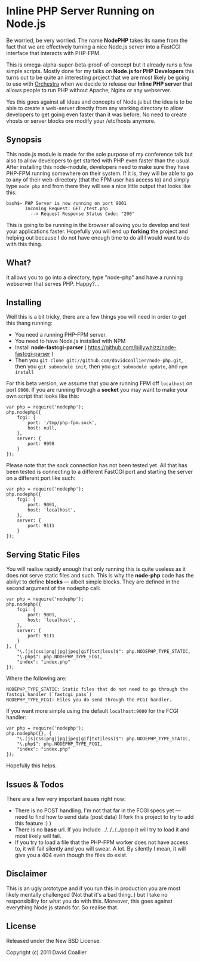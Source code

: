 Inline PHP Server Running on Node.js
====================================

Be worried, be very worried. The name **NodePHP** takes its name from the fact that we are effectively
turning a nice Node.js server into a FastCGI interface that interacts with PHP-FPM. 

This is omega-alpha-super-beta-proof-of-concept but it already runs a few simple scripts. Mostly done
for my talks on **Node.js for PHP Developers** this turns out to be quite an interesting project that
we are most likely be going to use with [Orchestra](http://orchestra.io) when we decide to release our
**Inline PHP server** that allows people to run PHP without Apache, Nginx or any webserver.

Yes this goes against all ideas and concepts of Node.js but the idea is to be able to create a web-server
directly from any working directory to allow developers to get going even faster than it was before. No
need to create vhosts or server blocks ore modify your /etc/hosts anymore.

Synopsis
--------
This node.js module is made for the sole purpose of my conference talk but also to allow developers to
get started with PHP even faster than the usual. After installing this node-module, developers need to make
sure they have PHP-FPM running somewhere on their system. If it is, they will be able to go to any of their
web-directory (that the FPM user has access to) and simply type `node php` and from there they will see a
nice little output that looks like this:

    bash$~ PHP Server is now running on port 9001
           Incoming Request: GET /test.php
             --> Request Response Status Code: "200"

This is going to be running in the browser allowing you to develop and test your applications faster. Hopefully
you will end up **forking** the project and helping out because I do not have enough time to do all I would want to
do with this thing.


What?
-----
It allows you to go into a directory, type "node-php" and have a running webserver that serves PHP. Happy?...


Installing
----------
Well this is a bit tricky, there are a few things you will need in order to get this thang running:

  - You need a running PHP-FPM server.   
  - You need to have Node.js installed with NPM 
  - Install **node-fastcgi-parser** ( https://github.com/billywhizz/node-fastcgi-parser )
  - Then you `git clone git://github.com/davidcoallier/node-php.git`, then you `git submodule init`, then you `git submodule update`, and `npm install`

For this beta version, we assume that you are running FPM off `localhost` on port `9000`. If you are running
through a **socket** you may want to make your own script that looks like this:

    var php = require('nodephp');
    php.nodephp({
        fcgi: {
            port: '/tmp/php-fpm.sock',
            host: null,
        },
        server: {
            port: 9998
        }
    });

Please note that the sock connection has not been tested yet. All that has been tested is connecting to a different
FastCGI port and starting the server on a different port like such:

    var php = require('nodephp');
    php.nodephp({
        fcgi: {
            port: 9001,
            host: 'localhost',
        },
        server: {
            port: 9111
        }
    });


Serving Static Files
--------------------
You will realise rapidly enough that only running this is quite useless as it does not serve static files and such. This is why the **node-php**
code has the abiliyt to define **blocks** — albeit simple blocks. They are defined in the second argument of the nodephp call:

    var php = require('nodephp');
    php.nodephp({
        fcgi: {
            port: 9001,
            host: 'localhost',
        },
        server: {
            port: 9111
        }
    }, {
        "\.(js|css|png|jpg|jpeg|gif|txt|less)$": php.NODEPHP_TYPE_STATIC,
        "\.php$": php.NODEPHP_TYPE_FCGI,
        "index": "index.php"
    });

Where the following are:

    NODEPHP_TYPE_STATIC: Static files that do not need to go through the fastcgi handler (`fastcgi_pass`)
    NODEPHP_TYPE_FCGI: Files you do send through the FCGI handler.
    
If you want more simple using the default `localhost:9000` for the FCGI handler:

    var php = require('nodephp');
    php.nodephp({}, {
        "\.(js|css|png|jpg|jpeg|gif|txt|less)$": php.NODEPHP_TYPE_STATIC,
        "\.php$": php.NODEPHP_TYPE_FCGI,
        "index": "index.php"
    });

Hopefully this helps.


Issues &amp; Todos
------------------
There are a few very important issues right now:
    
  - There is no POST handling. I'm not that far in the FCGI specs yet — need to find how to send data (post data)
    (I fork this project to try to add this feature :) )
  - There is no **base** url. If you include ../../../../poop it will try to load it and most likely will fail.
  - If you try to load a file that the PHP-FPM worker does not have access to, it will fail silently and you will swear. A lot. By silently I mean, it will give you a 404 even though the files do exist.


Disclaimer
----------
This is an ugly prototype and if you run this in production you are most likely mentally challenged (Not that it's a bad thing..) but
I take no responsibility for what you do with this. Moreover, this goes against everything Node.js stands for. So realise that.


License
-------
Released under the New BSD License.

Copyright (c) 2011 David Coallier
